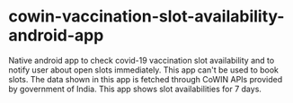# cowin-vaccination-slot-availability-android-app
Native android app to check covid-19 vaccination slot availability and to notify user about open slots immediately. This app can't be used to book slots. The data shown in this app is fetched through CoWIN APIs provided by government of India.  This app shows slot availabilities for 7 days.
